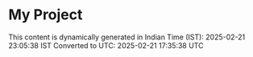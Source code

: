 # My Project

This content is dynamically generated in Indian Time (IST): 2025-02-21 23:05:38 IST
Converted to UTC: 2025-02-21 17:35:38 UTC
